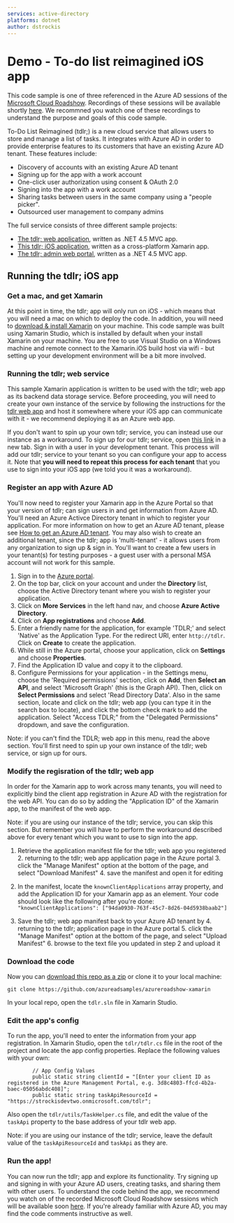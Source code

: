 ```yaml
---
services: active-directory
platforms: dotnet
author: dstrockis
---
```


# Demo - To-do list reimagined iOS app
This code sample is one of three referenced in the Azure AD sessions of the [Microsoft Cloud Roadshow](https://www.microsoftcloudroadshow.com/).  Recordings of these sessions will be available shortly [here]().  We recommned you watch one of these recordings to understand the purpose and goals of this code sample.

To-Do List Reimagined (tdlr;) is a new cloud service that allows users to store and manage a list of tasks.  It integrates with Azure AD in order to provide enterprise features to its customers that have an existing Azure AD tenant.  These features include:

- Discovery of accounts with an existing Azure AD tenant
- Signing up for the app with a work account
- One-click user authorization using consent & OAuth 2.0
- Signing into the app with a work account
- Sharing tasks between users in the same company using a "people picker".
- Outsourced user management to company admins

The full service consists of three different sample projects:

- [The tdlr; web application](https://github.com/azureadsamples/azureroadshow-web), written as .NET 4.5 MVC app.
- [This tdlr; iOS application](https://github.com/azureadsamples/azureroadshow-xamarin), written as a cross-platform Xamarin app.
- [The tdlr; admin web portal](https://github.com/azureadsamples/azureroadshow-web-admin), written as a .NET 4.5 MVC app.

## Running the tdlr; iOS app

### Get a mac, and get Xamarin

At this point in time, the tdlr; app will only run on iOS - which means that you will need a mac on which to deploy the code.  In addition, you will need to [download & install Xamarin](http://xamarin.com/download) on your machine.  This code sample was built using Xamarin Studio, which is installed by default when your install Xamarin on your machine.  You are free to use Visual Studio on a Windows machine and remote connect to the Xamarin.iOS build host via wifi - but setting up your development environment will be a bit more involved.

### Running the tdlr; web service

This sample Xamarin application is written to be used with the tdlr; web app as its backend data storage service.  Before proceeding, you will need to create your own instance of the service by following the instructions for the [tdlr web app](https://github.com/azureadsamples/azureroadshow-web) and host it somewhere where your iOS app can communicate with it - we recommend deploying it as an Azure web app.

If you don't want to spin up your own tdlr; service, you can instead use our instance as a workaround.  To sign up for our tdlr; service, open [this link](http://todolistreimagined.azurewebsites.net/account/signup/aad?sign_up_hint=) in a new tab.  Sign in with a user in your development tenant.  This process will add our tdlr; service to your tenant so you can configure your app to access it.  Note that **you will need to repeat this process for each tenant** that you use to sign into your iOS app (we told you it was a workaround).

### Register an app with Azure AD

You'll now need to register your Xamarin app in the Azure Portal so that your version of tdlr; can sign users in and get information from Azure AD. You'll need an Azure Activce Directory tenant in which to register your application. For more information on how to get an Azure AD tenant, please see [How to get an Azure AD tenant](https://azure.microsoft.com/en-us/documentation/articles/active-directory-howto-tenant/). You may also wish to create an additional tenant, since the tdlr; app is 'multi-tenant' - it allows users from any organization to sign up & sign in.  You'll want to create a few users in your tenant(s) for testing purposes - a guest user with a personal MSA account will not work for this sample.

1. Sign in to the [Azure portal](https://portal.azure.com).
2. On the top bar, click on your account and under the **Directory** list, choose the Active Directory tenant where you wish to register your application.
3. Click on **More Services** in the left hand nav, and choose **Azure Active Directory**.
4. Click on **App registrations** and choose **Add**.
5. Enter a friendly name for the application, for example 'TDLR;' and select 'Native' as the Application Type. For the redirect URI, enter `http://tdlr`. Click on **Create** to create the application.
6. While still in the Azure portal, choose your application, click on **Settings** and choose **Properties**.
7. Find the Application ID value and copy it to the clipboard.
8. Configure Permissions for your application - in the Settings menu, choose the 'Required permissions' section, click on **Add**, then **Select an API**, and select 'Microsoft Graph' (this is the Graph API). Then, click on  **Select Permissions** and select 'Read Directory Data'. Also in the same section, locate and click on the tdlr; web app (you can type it in the search box to locate), and click the bottom check mark to add the application.  Select "Access TDLR;" from the "Delegated Permissions" dropdown, and save the configuration.

Note: if you can't find the TDLR; web app in this menu, read the above section.  You'll first need to spin up your own instance of the tdlr; web service, or sign up for ours.

### Modify the regisration of the tdlr; web app

In order for the Xamarin app to work across many tenants, you will need to explicitly bind the client app registration in Azure AD with the registration for the web API. You can do so by adding the "Application ID" of the Xamarin app, to the manifest of the web app.

Note: if you are using our instance of the tdlr; service, you can skip this section.  But remember you will have to perform the workaround described above for every tenant which you want to use to sign into the app.

1. Retrieve the application manifest file for the tdlr; web app you registered
    2. returning to the tdlr; web app application page in the Azure portal
    3. click the "Manage Manifest" option at the bottom of the page, and select "Download Manifest"
    4. save the manifest and open it for editing

2. In the manifest, locate the `knownClientApplications` array property, and add the Application ID for your Xamarin app as an element. Your code should look like the following after you're done:
    `"knownClientApplications": ["94da0930-763f-45c7-8d26-04d5938baab2"]`
3. Save the tdlr; web app manifest back to your Azure AD tenant by
    4. returning to the tdlr; application page in the Azure portal
    5. click the "Manage Manifest" option at the bottom of the page, and select "Upload Manifest"
    6. browse to the text file you updated in step 2 and upload it

### Download the code

Now you can [download this repo as a zip](https://github.com/AzureADSamples/azureroadshow-xamarin/archive/master.zip) or clone it to your local machine:

`git clone https://github.com/azureadsamples/azureroadshow-xamarin`

In your local repo, open the `tdlr.sln` file in Xamarin Studio.

### Edit the app's config

To run the app, you'll need to enter the information from your app registration.  In Xamarin Studio, open the `tdlr/tdlr.cs` file in the root of the project and locate the app config properties.  Replace the following values with your own:

```
		// App Config Values
		public static string clientId = "[Enter your client ID as registered in the Azure Management Portal, e.g. 3d8c4803-ffcd-4b2a-baec-05056abdc408]";
		public static string taskApiResourceId = "https://strockisdevtwo.onmicrosoft.com/tdlr";
```

Also open the `tdlr/utils/TaskHelper.cs` file, and edit the value of the `taskApi` property to the base address of your tdlr web app.  

Note: if you are using our instance of the tdlr; service, leave the default value of the `taskApiResourceId` and `taskApi` as they are.

### Run the app!

You can now run the tdlr; app and explore its functionality.  Try signing up and signing in with your Azure AD users, creating tasks, and sharing them with other users.  To understand the code behind the app, we recommend you watch on of the recorded Microsoft Cloud Roadshow sessions which will be available soon [here]().  If you're already familiar with Azure AD, you may find the code comments instructive as well.

